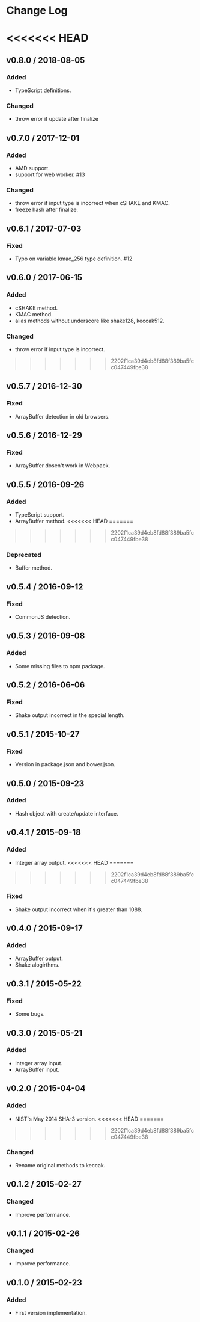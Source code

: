 # Change Log

<<<<<<< HEAD
=======
## v0.8.0 / 2018-08-05
### Added
- TypeScript definitions.

### Changed
- throw error if update after finalize

## v0.7.0 / 2017-12-01
### Added
- AMD support.
- support for web worker. #13

### Changed
- throw error if input type is incorrect when cSHAKE and KMAC.
- freeze hash after finalize.

## v0.6.1 / 2017-07-03
### Fixed
- Typo on variable kmac_256 type definition. #12

## v0.6.0 / 2017-06-15
### Added
- cSHAKE method.
- KMAC method.
- alias methods without underscore like shake128, keccak512.

### Changed
- throw error if input type is incorrect.

>>>>>>> 2202f1ca39d4eb8fd88f389ba5fcc047449fbe38
## v0.5.7 / 2016-12-30
### Fixed
- ArrayBuffer detection in old browsers.

## v0.5.6 / 2016-12-29
### Fixed
- ArrayBuffer dosen't work in Webpack.

## v0.5.5 / 2016-09-26
### Added
- TypeScript support.
- ArrayBuffer method.
<<<<<<< HEAD
=======

>>>>>>> 2202f1ca39d4eb8fd88f389ba5fcc047449fbe38
### Deprecated
- Buffer method.

## v0.5.4 / 2016-09-12
### Fixed
- CommonJS detection.

## v0.5.3 / 2016-09-08
### Added
- Some missing files to npm package.

## v0.5.2 / 2016-06-06
### Fixed
- Shake output incorrect in the special length.

## v0.5.1 / 2015-10-27
### Fixed
- Version in package.json and bower.json.

## v0.5.0 / 2015-09-23
### Added
- Hash object with create/update interface.

## v0.4.1 / 2015-09-18
### Added
- Integer array output.
<<<<<<< HEAD
=======

>>>>>>> 2202f1ca39d4eb8fd88f389ba5fcc047449fbe38
### Fixed
- Shake output incorrect when it's greater than 1088.

## v0.4.0 / 2015-09-17
### Added
- ArrayBuffer output.
- Shake alogirthms.

## v0.3.1 / 2015-05-22
### Fixed
- Some bugs.

## v0.3.0 / 2015-05-21
### Added
- Integer array input.
- ArrayBuffer input.

## v0.2.0 / 2015-04-04
### Added
- NIST's May 2014 SHA-3 version.
<<<<<<< HEAD
=======

>>>>>>> 2202f1ca39d4eb8fd88f389ba5fcc047449fbe38
### Changed
- Rename original methods to keccak.

## v0.1.2 / 2015-02-27
### Changed
- Improve performance.

## v0.1.1 / 2015-02-26
### Changed
- Improve performance.

## v0.1.0 / 2015-02-23
### Added
- First version implementation.
